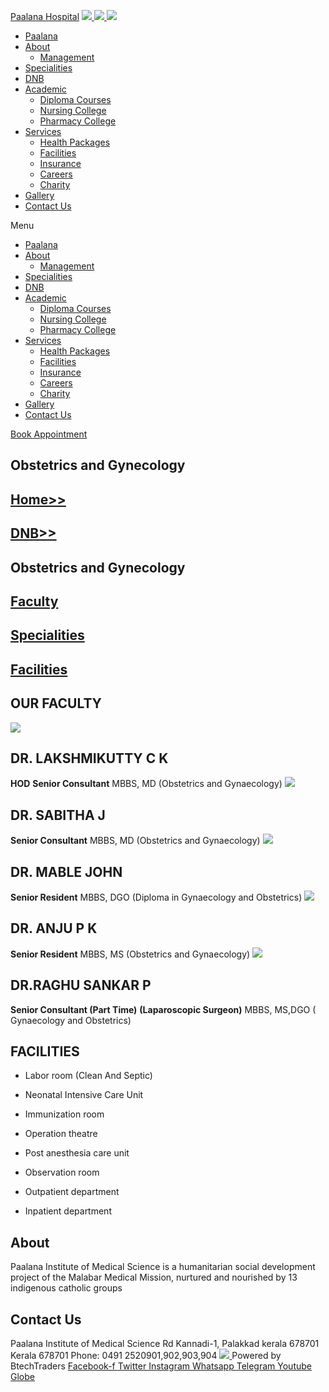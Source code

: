[Paalana Hospital](https://paalana.in/dnb-obstetrics-and-gynecology/<https:/paalana.in> "Paalana Hospital")
[ ![](https://paalana.in/wp-content/uploads/2022/08/Untitled-2.png) ](https://paalana.in/dnb-obstetrics-and-gynecology/<https:/paalana.in/>)
[ ![](https://paalana.in/wp-content/uploads/2024/09/Group-883-1024x295.png) ](https://paalana.in/dnb-obstetrics-and-gynecology/<https:/paalana.in/>)
![](https://paalana.in/wp-content/uploads/2024/09/164073682_3625173097592065_7499118900655108432_n-1-1.jpg)
  * [Paalana](https://paalana.in/dnb-obstetrics-and-gynecology/<https:/paalana.in/>)
  * [About](https://paalana.in/dnb-obstetrics-and-gynecology/<https:/paalana.in/about/>)
    * [Management](https://paalana.in/dnb-obstetrics-and-gynecology/<https:/paalana.in/management/>)
  * [Specialities](https://paalana.in/dnb-obstetrics-and-gynecology/<https:/paalana.in/specialities/>)
  * [DNB](https://paalana.in/dnb-obstetrics-and-gynecology/<https:/paalana.in/diplomate-national-board-dnb/>)
  * [Academic](https://paalana.in/dnb-obstetrics-and-gynecology/<#>)
    * [Diploma Courses](https://paalana.in/dnb-obstetrics-and-gynecology/<https:/paalana.in/academic/>)
    * [Nursing College](https://paalana.in/dnb-obstetrics-and-gynecology/<https:/sanjocollegeofnursing.org/>)
    * [Pharmacy College](https://paalana.in/dnb-obstetrics-and-gynecology/<http:/www.sanjocps.com/>)
  * [Services](https://paalana.in/dnb-obstetrics-and-gynecology/<#>)
    * [Health Packages](https://paalana.in/dnb-obstetrics-and-gynecology/<https:/paalana.in/health-packages/>)
    * [Facilities](https://paalana.in/dnb-obstetrics-and-gynecology/<https:/paalana.in/facilities/>)
    * [Insurance](https://paalana.in/dnb-obstetrics-and-gynecology/<https:/paalana.in/insurance/>)
    * [Careers](https://paalana.in/dnb-obstetrics-and-gynecology/<https:/paalana.in/careers/>)
    * [Charity](https://paalana.in/dnb-obstetrics-and-gynecology/<https:/paalana.in/charity/>)
  * [Gallery](https://paalana.in/dnb-obstetrics-and-gynecology/<https:/paalana.in/our-gallery/>)
  * [Contact Us](https://paalana.in/dnb-obstetrics-and-gynecology/<https:/paalana.in/contact-us/>)


Menu
  * [Paalana](https://paalana.in/dnb-obstetrics-and-gynecology/<https:/paalana.in/>)
  * [About](https://paalana.in/dnb-obstetrics-and-gynecology/<https:/paalana.in/about/>)
    * [Management](https://paalana.in/dnb-obstetrics-and-gynecology/<https:/paalana.in/management/>)
  * [Specialities](https://paalana.in/dnb-obstetrics-and-gynecology/<https:/paalana.in/specialities/>)
  * [DNB](https://paalana.in/dnb-obstetrics-and-gynecology/<https:/paalana.in/diplomate-national-board-dnb/>)
  * [Academic](https://paalana.in/dnb-obstetrics-and-gynecology/<#>)
    * [Diploma Courses](https://paalana.in/dnb-obstetrics-and-gynecology/<https:/paalana.in/academic/>)
    * [Nursing College](https://paalana.in/dnb-obstetrics-and-gynecology/<https:/sanjocollegeofnursing.org/>)
    * [Pharmacy College](https://paalana.in/dnb-obstetrics-and-gynecology/<http:/www.sanjocps.com/>)
  * [Services](https://paalana.in/dnb-obstetrics-and-gynecology/<#>)
    * [Health Packages](https://paalana.in/dnb-obstetrics-and-gynecology/<https:/paalana.in/health-packages/>)
    * [Facilities](https://paalana.in/dnb-obstetrics-and-gynecology/<https:/paalana.in/facilities/>)
    * [Insurance](https://paalana.in/dnb-obstetrics-and-gynecology/<https:/paalana.in/insurance/>)
    * [Careers](https://paalana.in/dnb-obstetrics-and-gynecology/<https:/paalana.in/careers/>)
    * [Charity](https://paalana.in/dnb-obstetrics-and-gynecology/<https:/paalana.in/charity/>)
  * [Gallery](https://paalana.in/dnb-obstetrics-and-gynecology/<https:/paalana.in/our-gallery/>)
  * [Contact Us](https://paalana.in/dnb-obstetrics-and-gynecology/<https:/paalana.in/contact-us/>)


[ Book Appointment ](https://paalana.in/dnb-obstetrics-and-gynecology/<https:/bit.ly/pmchysan>)
## Obstetrics and Gynecology
## [Home>>](https://paalana.in/dnb-obstetrics-and-gynecology/<https:/paalana.in>)
## [DNB>>](https://paalana.in/dnb-obstetrics-and-gynecology/<https:/paalana.in/diplomate-national-board-dnb/>)
## Obstetrics and Gynecology
## [Faculty](https://paalana.in/dnb-obstetrics-and-gynecology/<#docs>)
## [Specialities](https://paalana.in/dnb-obstetrics-and-gynecology/<#pros>)
## [Facilities](https://paalana.in/dnb-obstetrics-and-gynecology/<#facilities>)
## OUR FACULTY
![](https://paalana.in/wp-content/uploads/2024/06/placeholder-doctor-f-320x320-square-9c4abe4ca005f6f527398a211de9d9fe-5edf159a13402.jpg)
## DR. LAKSHMIKUTTY C K 
**HOD**
**Senior Consultant**
MBBS, MD (Obstetrics and Gynaecology)
![](https://paalana.in/wp-content/uploads/2024/06/placeholder-doctor-f-320x320-square-9c4abe4ca005f6f527398a211de9d9fe-5edf159a13402.jpg)
## DR. SABITHA J
**Senior Consultant**
MBBS, MD (Obstetrics and Gynaecology)
![](https://paalana.in/wp-content/uploads/2024/06/placeholder-doctor-f-320x320-square-9c4abe4ca005f6f527398a211de9d9fe-5edf159a13402.jpg)
## DR. MABLE JOHN
**Senior Resident**
MBBS, DGO (Diploma in Gynaecology and Obstetrics)
![](https://paalana.in/wp-content/uploads/2024/06/placeholder-doctor-f-320x320-square-9c4abe4ca005f6f527398a211de9d9fe-5edf159a13402.jpg)
## DR. ANJU P K
**Senior Resident**
MBBS, MS (Obstetrics and Gynaecology)
![](https://paalana.in/wp-content/uploads/2024/06/doctor-placeholder-male.jpg)
## DR.RAGHU SANKAR P
**Senior Consultant (Part Time)**
**(Laparoscopic Surgeon)**
MBBS, MS,DGO ( Gynaecology and Obstetrics)
## FACILITIES
  * Labor room (Clean And Septic)
  * Neonatal Intensive Care Unit
  * Immunization room 
  * Operation theatre


  * Post anesthesia care unit
  * Observation room
  * Outpatient department
  * Inpatient department


## About
Paalana Institute of Medical Science is a humanitarian social development project of the Malabar Medical Mission, nurtured and nourished by 13 indigenous catholic groups 
## Contact Us
Paalana Institute of Medical Science Rd
Kannadi-1, Palakkad kerala 678701
Kerala 678701
Phone: 0491 2520901,902,903,904
[ ](https://paalana.in/dnb-obstetrics-and-gynecology/<https:/www.facebook.com/paalana.pims>) [ ](https://paalana.in/dnb-obstetrics-and-gynecology/<https:/www.instagram.com/paalana_hospital/>) [ ](https://paalana.in/dnb-obstetrics-and-gynecology/<https:/www.youtube.com/@paalanainstituteofmedicals9226>)
[ ![](https://paalana.in/wp-content/uploads/2024/09/Group-884.png) ](https://paalana.in/dnb-obstetrics-and-gynecology/<https:/paalana.in/>)
Powered by BtechTraders
[ Facebook-f ](https://paalana.in/dnb-obstetrics-and-gynecology/<https:/www.facebook.com/btechtraderspage/>) [ Twitter ](https://paalana.in/dnb-obstetrics-and-gynecology/<https:/twitter.com/BtechTraders>) [ Instagram ](https://paalana.in/dnb-obstetrics-and-gynecology/<https:/www.instagram.com/btech_traders/>) [ Whatsapp ](https://paalana.in/dnb-obstetrics-and-gynecology/<https:wa.me/+919447090274>) [ Telegram ](https://paalana.in/dnb-obstetrics-and-gynecology/<https:/t.me/stockexTrading>) [ Youtube ](https://paalana.in/dnb-obstetrics-and-gynecology/<https:/www.youtube.com/c/Btechtraders>) [ Globe ](https://paalana.in/dnb-obstetrics-and-gynecology/<https:/btechtraders.com/>)
